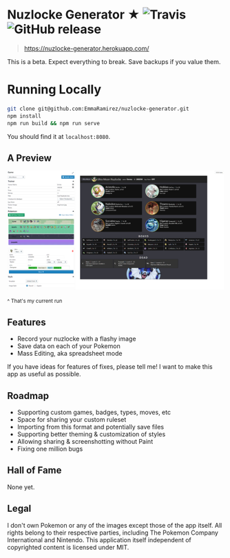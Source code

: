 # Nuzlocke Generator ★ ![Travis](https://img.shields.io/travis/EmmaRamirez/nuzlocke-generator.svg?style=flat-square) ![GitHub release](https://img.shields.io/github/release/EmmaRamirez/nuzlocke-generator.svg?style=flat-square)

> https://nuzlocke-generator.herokuapp.com/

This is a beta. Expect everything to break. Save backups if you value them.

# Running Locally

```bash
git clone git@github.com:EmmaRamirez/nuzlocke-generator.git
npm install
npm run build && npm run serve
```

You should find it at `localhost:8080`.

## A Preview

![alt](./src/assets/media.png)

<small>^ That's my current run</small>

## Features
- Record your nuzlocke with a flashy image
- Save data on each of your Pokemon
- Mass Editing, aka spreadsheet mode

If you have ideas for features of fixes, please tell me! I want to make this app as useful as possible.


## Roadmap
- Supporting custom games, badges, types, moves, etc
- Space for sharing your custom ruleset
- Importing from this format and potentially save files
- Supporting better theming & customization of styles
- Allowing sharing & screenshotting without Paint
- Fixing one million bugs

## Hall of Fame

None yet.

## Legal

I don't own Pokemon or any of the images except those of the app itself. All rights belong to their respective parties, including The Pokemon Company International and Nintendo. This application itself independent of copyrighted content is licensed under MIT.